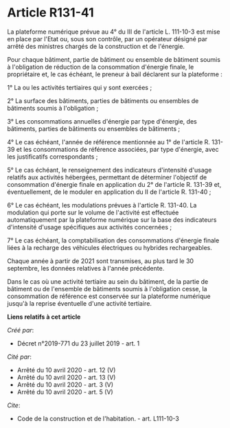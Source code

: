 # Article R131-41

La plateforme numérique prévue au 4° du III de l'article L. 111-10-3 est mise en place par l'Etat ou, sous son contrôle, par
un opérateur désigné par arrêté des ministres chargés de la construction et de l'énergie. 

Pour chaque bâtiment, partie de bâtiment ou ensemble de bâtiment soumis à l'obligation de réduction de la consommation
d'énergie finale, le propriétaire et, le cas échéant, le preneur à bail déclarent sur la plateforme : 

1° La ou les activités tertiaires qui y sont exercées ; 

2° La surface des bâtiments, parties de bâtiments ou ensembles de bâtiments soumis à l'obligation ; 

3° Les consommations annuelles d'énergie par type d'énergie, des bâtiments, parties de bâtiments ou ensembles de bâtiments ; 

4° Le cas échéant, l'année de référence mentionnée au 1° de l'article R. 131-39 et les consommations de référence associées,
par type d'énergie, avec les justificatifs correspondants ; 

5° Le cas échéant, le renseignement des indicateurs d'intensité d'usage relatifs aux activités hébergées, permettant de
déterminer l'objectif de consommation d'énergie finale en application du 2° de l'article R. 131-39 et, éventuellement, de le
moduler en application du II de l'article R. 131-40 ; 

6° Le cas échéant, les modulations prévues à l'article R. 131-40. La modulation qui porte sur le volume de l'activité est
effectuée automatiquement par la plateforme numérique sur la base des indicateurs d'intensité d'usage spécifiques aux
activités concernées ; 

7° Le cas échéant, la comptabilisation des consommations d'énergie finale liées à la recharge des véhicules électriques ou
hybrides rechargeables. 

Chaque année à partir de 2021 sont transmises, au plus tard le 30 septembre, les données relatives à l'année précédente. 

Dans le cas où une activité tertiaire au sein du bâtiment, de la partie de bâtiment ou de l'ensemble de bâtiments soumis à
l'obligation cesse, la consommation de référence est conservée sur la plateforme numérique jusqu'à la reprise éventuelle
d'une activité tertiaire.

**Liens relatifs à cet article**

_Créé par_:

  - Décret n°2019-771 du 23 juillet 2019 - art. 1

_Cité par_:

  - Arrêté du 10 avril 2020 - art. 12 (V)
  - Arrêté du 10 avril 2020 - art. 13 (V)
  - Arrêté du 10 avril 2020 - art. 3 (V)
  - Arrêté du 10 avril 2020 - art. 5 (V)

_Cite_:

  - Code de la construction et de l'habitation. - art. L111-10-3
